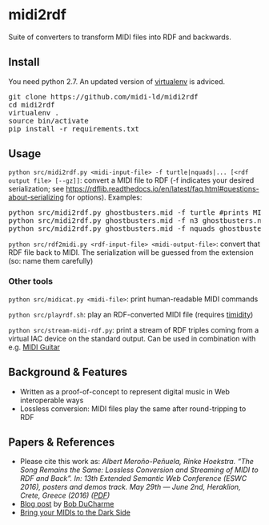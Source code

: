 # midi2rdf

Suite of converters to transform MIDI files into RDF and backwards.

## Install

You need python 2.7. An updated version of [virtualenv](https://virtualenv.pypa.io/en/stable/) is adviced.

<pre>
git clone https://github.com/midi-ld/midi2rdf
cd midi2rdf
virtualenv .
source bin/activate
pip install -r requirements.txt
</pre>

## Usage

`python src/midi2rdf.py <midi-input-file> -f turtle|nquads|... [<rdf output file> [--gz]]`: convert a MIDI file to RDF (-f indicates your desired serialization; see https://rdflib.readthedocs.io/en/latest/faq.html#questions-about-serializing for options). Examples:

<pre>
python src/midi2rdf.py ghostbusters.mid -f turtle #prints MIDI as RDF Turtle in stdout
python src/midi2rdf.py ghostbusters.mid -f n3 ghostbusters.nt #dumps MIDI as RDF N-Triples to file
python src/midi2rdf.py ghostbusters.mid -f nquads ghostbusters.nq.gz --gz #dumps MIDI as RDF Nquads to gz compressed file
</pre>

`python src/rdf2midi.py <rdf-input-file> <midi-output-file>`: convert that RDF file back to MIDI. The serialization will be guessed from the <rdf-input-file> extension (so: name them carefully)

### Other tools

`python src/midicat.py <midi-file>`: print human-readable MIDI commands

`python src/playrdf.sh`: play an RDF-converted MIDI file (requires [timidity](http://timidity.sourceforge.net/))

`python src/stream-midi-rdf.py`: print a stream of RDF triples coming from a virtual IAC device on the standard output. Can be used in combination with e.g. [MIDI Guitar](http://www.jamorigin.com/products/midi-guitar/)

## Background & Features

- Written as a proof-of-concept to represent digital music in Web interoperable ways
- Lossless conversion: MIDI files play the same after round-tripping to RDF

## Papers & References

- Please cite this work as: *Albert Meroño-Peñuela, Rinke Hoekstra. “The Song Remains the Same: Lossless Conversion and Streaming of MIDI to RDF and Back”. In: 13th Extended Semantic Web Conference (ESWC 2016), posters and demos track. May 29th — June 2nd, Heraklion, Crete, Greece (2016) ([PDF](https://www.albertmeronyo.org/wp-content/uploads/2016/04/ESWC2016_PD_paper_57.pdf))*
- [Blog post](http://www.snee.com/bobdc.blog/2016/08/converting-between-midi-and-rd.html) by [Bob DuCharme](http://www.snee.com/bob/)
- [Bring your MIDIs to the Dark Side](https://twitter.com/MikeLauruhn/status/738282161225236480)
